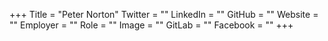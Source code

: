 +++
Title = "Peter Norton"
Twitter = ""
LinkedIn = ""
GitHub = ""
Website = ""
Employer = ""
Role = ""
Image = ""
GitLab = ""
Facebook = ""
+++
